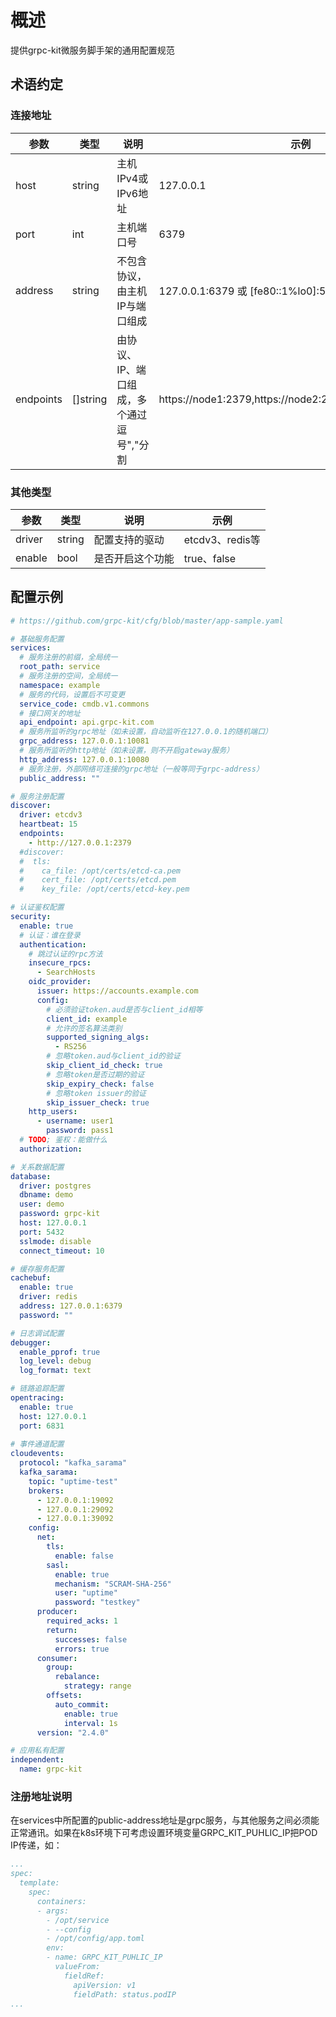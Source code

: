 # 概述

提供grpc-kit微服务脚手架的通用配置规范

## 术语约定

### 连接地址

参数 | 类型 | 说明 | 示例
-----|------|---------|----
host | string | 主机IPv4或IPv6地址 | 127.0.0.1
port | int | 主机端口号 | 6379
address | string | 不包含协议，由主机IP与端口组成 | 127.0.0.1:6379 或 [fe80::1%lo0]:53 或 unix socket
endpoints | []string | 由协议、IP、端口组成，多个通过逗号","分割 | https://node1:2379,https://node2:2379,https://node3:2379

### 其他类型

参数 | 类型 | 说明 | 示例
-----|------|---------|----
driver | string | 配置支持的驱动 | etcdv3、redis等
enable | bool | 是否开启这个功能 | true、false

## 配置示例

```yaml
# https://github.com/grpc-kit/cfg/blob/master/app-sample.yaml

# 基础服务配置
services:
  # 服务注册的前缀，全局统一
  root_path: service
  # 服务注册的空间，全局统一
  namespace: example
  # 服务的代码，设置后不可变更
  service_code: cmdb.v1.commons
  # 接口网关的地址
  api_endpoint: api.grpc-kit.com
  # 服务所监听的grpc地址（如未设置，自动监听在127.0.0.1的随机端口）
  grpc_address: 127.0.0.1:10081
  # 服务所监听的http地址（如未设置，则不开启gateway服务）
  http_address: 127.0.0.1:10080
  # 服务注册，外部网络可连接的grpc地址（一般等同于grpc-address）
  public_address: ""

# 服务注册配置
discover:
  driver: etcdv3
  heartbeat: 15
  endpoints:
    - http://127.0.0.1:2379
  #discover:
  #  tls:
  #    ca_file: /opt/certs/etcd-ca.pem
  #    cert_file: /opt/certs/etcd.pem
  #    key_file: /opt/certs/etcd-key.pem

# 认证鉴权配置
security:
  enable: true
  # 认证：谁在登录
  authentication:
    # 跳过认证的rpc方法
    insecure_rpcs:
      - SearchHosts
    oidc_provider:
      issuer: https://accounts.example.com
      config:
        # 必须验证token.aud是否与client_id相等
        client_id: example
        # 允许的签名算法类别
        supported_signing_algs:
          - RS256
        # 忽略token.aud与client_id的验证
        skip_client_id_check: true
        # 忽略token是否过期的验证
        skip_expiry_check: false
        # 忽略token issuer的验证
        skip_issuer_check: true
    http_users:
      - username: user1
        password: pass1
  # TODO; 鉴权：能做什么
  authorization:

# 关系数据配置
database:
  driver: postgres
  dbname: demo
  user: demo
  password: grpc-kit
  host: 127.0.0.1
  port: 5432
  sslmode: disable
  connect_timeout: 10

# 缓存服务配置
cachebuf:
  enable: true
  driver: redis
  address: 127.0.0.1:6379
  password: ""

# 日志调试配置
debugger:
  enable_pprof: true
  log_level: debug
  log_format: text

# 链路追踪配置
opentracing:
  enable: true
  host: 127.0.0.1
  port: 6831
  
# 事件通道配置
cloudevents:
  protocol: "kafka_sarama"
  kafka_sarama:
    topic: "uptime-test"
    brokers:
      - 127.0.0.1:19092
      - 127.0.0.1:29092
      - 127.0.0.1:39092
    config:
      net:
        tls:
          enable: false
        sasl:
          enable: true
          mechanism: "SCRAM-SHA-256"
          user: "uptime"
          password: "testkey"
      producer:
        required_acks: 1
        return:
          successes: false
          errors: true
      consumer:
        group:
          rebalance:
            strategy: range
        offsets:
          auto_commit:
            enable: true
            interval: 1s
      version: "2.4.0"

# 应用私有配置
independent:
  name: grpc-kit
```

### 注册地址说明

在services中所配置的public-address地址是grpc服务，与其他服务之间必须能正常通讯。如果在k8s环境下可考虑设置环境变量GRPC_KIT_PUHLIC_IP把POD IP传递，如：

```yaml
...
spec:
  template:
    spec:
      containers:
      - args:
        - /opt/service
        - --config
        - /opt/config/app.toml
        env:
        - name: GRPC_KIT_PUHLIC_IP
          valueFrom:
            fieldRef:
              apiVersion: v1
              fieldPath: status.podIP
...
```
